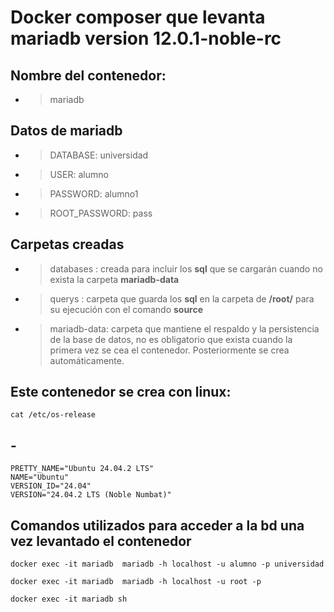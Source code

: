 

# Docker composer que levanta mariadb version 12.0.1-noble-rc

## Nombre del contenedor:
* > mariadb
  
## Datos de mariadb
* >  DATABASE: universidad
* >  USER: alumno
* >  PASSWORD: alumno1
* >  ROOT_PASSWORD: pass

## Carpetas creadas
* > databases : creada para incluir los **sql** que se cargarán cuando no exista la carpeta **mariadb-data**
* > querys : carpeta que guarda los **sql** en la carpeta de **/root/** para su ejecución con el comando **source**
* > mariadb-data: carpeta que mantiene el respaldo y la persistencia de la base de datos, no es obligatorio que exista cuando la primera vez se cea el contenedor. Posteriormente se crea automáticamente.
  
## Este contenedor se crea con linux:
```
cat /etc/os-release
```
## -
```
PRETTY_NAME="Ubuntu 24.04.2 LTS"
NAME="Ubuntu"
VERSION_ID="24.04"
VERSION="24.04.2 LTS (Noble Numbat)"
```

## Comandos utilizados para acceder a la bd una vez levantado el contenedor
```
docker exec -it mariadb  mariadb -h localhost -u alumno -p universidad

docker exec -it mariadb  mariadb -h localhost -u root -p 

docker exec -it mariadb sh

```
